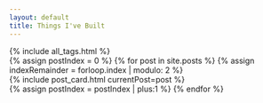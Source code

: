 ```yaml
---
layout: default
title: Things I've Built
---
```

<div class="mb-3">
      {% include all_tags.html %}
</div>
<div class="main-timeline">
{% assign postIndex = 0 %}
  {% for post in site.posts %}
    {% assign indexRemainder = forloop.index | modulo: 2 %}
    <div class="timeline {% if indexRemainder == 0 %} right {% else %} left text-end {% endif %}">
    {% include post_card.html currentPost=post %}
    </div>
     {% assign postIndex = postIndex | plus:1 %}
  {% endfor %}
</div>

